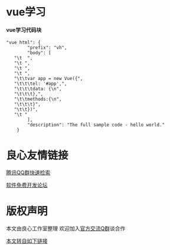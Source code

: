 # vue学习

#### vue学习代码块

```
"vue html": {
        "prefix": "vh",
        "body": [
   "\t  ",
   "\t ",
   "\t ",
   "\t ",
   "\t\tvar app = new Vue({",
   "\t\t\tel: '#app',",
   "\t\t\tdata: {\n",
   "\t\t\t},",
   "\t\tmethods:{\n",
   "\t\t\t}",
   "\t\t})",
   "\t "
        ],
        "description": "The full sample code - hello world."
    }
```





 # 良心友情链接

[腾讯QQ群快速检索](http://u.720life.cn/s/8cf73f7c)

[软件免费开发论坛](http://u.720life.cn/s/bbb01dc0)

# 版权声明 

本文由良心工作室整理 欢迎加入[官方交流Q群](https://u.720life.cn/s/f2316816)谈合作

[本文转自如下链接](http://u.720life.cn/g/2e71d0f0a5c601172267ba20d3a43c6ed6e5ef47b10b4ac6ab913f04b3acd88a66e49f02ac3acff25714ea36532b9dc6f9a1b24a666f3e97184a893e39674f55)